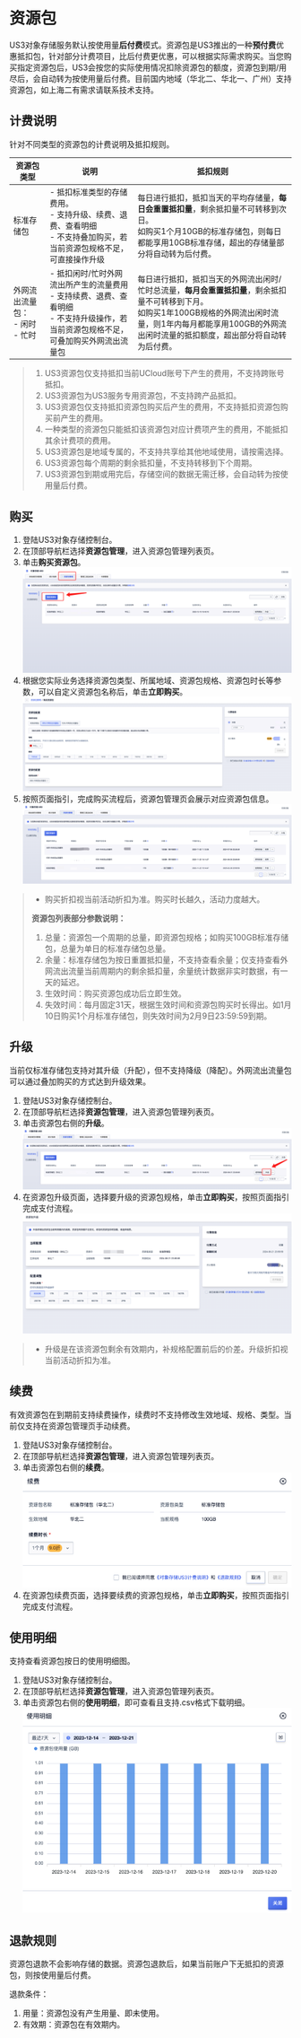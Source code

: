 
# 资源包

US3对象存储服务默认按使用量**后付费**模式。资源包是US3推出的一种**预付费**优惠抵扣包，针对部分计费项目，比后付费更优惠，可以根据实际需求购买。当您购买指定资源包后，US3会按您的实际使用情况扣除资源包的额度，资源包到期/用尽后，会自动转为按使用量后付费。目前国内地域（华北二、华北一、广州）支持资源包，如上海二有需求请联系技术支持。

## 计费说明
针对不同类型的资源包的计费说明及抵扣规则。

| 资源包类型                               | 说明                                                         | 抵扣规则                                                     |
| ---------------------------------------- | ------------------------------------------------------------ | ------------------------------------------------------------ |
| 标准存储包                               | - 抵扣标准类型的存储费用。<br />- 支持升级、续费、退费、查看明细<br />- 不支持叠加购买，若当前资源包规格不足，可直接操作升级 | 每日进行抵扣，抵扣当天的平均存储量，**每日会重置抵扣量**，剩余抵扣量不可转移到次日。<br />如购买1个月10GB的标准存储包，则每日都能享用10GB标准存储，超出的存储量部分将自动转为后付费。 |
| 外网流出流量包：<br />- 闲时<br />- 忙时 | - 抵扣闲时/忙时外网流出所产生的流量费用<br />- 支持续费、退费、查看明细<br />- 不支持升级操作，若当前资源包规格不足，可叠加购买外网流出流量包 | 每日进行抵扣，抵扣当天的外网流出闲时/忙时总流量，**每月会重置抵扣量**，剩余抵扣量不可转移到下月。<br />如购买1年100GB规格的外网流出闲时流量，则1年内每月都能享用100GB的外网流出闲时流量的抵扣额度，超出部分将自动转为后付费。 |

>
> 1. US3资源包仅支持抵扣当前UCloud账号下产生的费用，不支持跨账号抵扣。
> 2. US3资源包为US3服务专用资源包，不支持跨产品抵扣。
> 3. US3资源包仅支持抵扣资源包购买后产生的费用，不支持抵扣资源包购买前产生的费用。
> 4. 一种类型的资源包只能抵扣该资源包对应计费项产生的费用，不能抵扣其余计费项的费用。
> 5. US3资源包是地域专属的，不支持共享给其他地域使用，请按需选择。
> 6. US3资源包每个周期的剩余抵扣量，不支持转移到下个周期。
> 7. US3资源包到期或用完后，存储空间的数据无需迁移，会自动转为按使用量后付费。 
>


## 购买

1. 登陆US3对象存储控制台。
2. 在顶部导航栏选择**资源包管理**，进入资源包管理列表页。
3. 单击**购买资源包**。
 ![](/images/guide/购买资源包指引.png)
4. 根据您实际业务选择资源包类型、所属地域、资源包规格、资源包时长等参数，可以自定义资源包名称后，单击**立即购买**。
![](/images/guide/资源包购买页.png)
5. 按照页面指引，完成购买流程后，资源包管理页会展示对应资源包信息。
![](/images/guide/资源包列表页.png)

> - 购买折扣视当前活动折扣为准。购买时长越久，活动力度越大。
>
> **资源包列表部分参数说明：**
> 1. 总量：资源包一个周期的总量，即资源包规格；如购买100GB标准存储包，总量为单日的标准存储包总量。
> 2. 余量：标准存储包为按日重置抵扣量，不支持查看余量；仅支持查看外网流出流量当前周期内的剩余抵扣量，余量统计数据非实时数据，有一天的延迟。
> 3. 生效时间：购买资源包成功后立即生效。
> 4. 失效时间：每月固定31天，根据生效时间和资源包购买时长得出。如1月10日购买1个月标准存储包，则失效时间为2月9日23:59:59到期。
>

## 升级
当前仅标准存储包支持对其升级（升配），但不支持降级（降配）。外网流出流量包可以通过叠加购买的方式达到升级效果。

1. 登陆US3对象存储控制台。
2. 在顶部导航栏选择**资源包管理**，进入资源包管理列表页。
3. 单击资源包右侧的**升级**。
![](/images/guide/资源包升级指引.png)
4. 在资源包升级页面，选择要升级的资源包规格，单击**立即购买**，按照页面指引完成支付流程。
![](/images/guide/资源包升级页.png)


> - 升级是在该资源包剩余有效期内，补规格配置前后的价差。升级折扣视当前活动折扣为准。

## 续费
有效资源包在到期前支持续费操作，续费时不支持修改生效地域、规格、类型。当前仅支持在资源包管理页手动续费。

1. 登陆US3对象存储控制台。
2. 在顶部导航栏选择**资源包管理**，进入资源包管理列表页。
3. 单击资源包右侧的**续费**。
![](/images/guide/资源包续费页.png)
4. 在资源包续费页面，选择要续费的资源包规格，单击**立即购买**，按照页面指引完成支付流程。

## 使用明细
支持查看资源包按日的使用明细图。

1. 登陆US3对象存储控制台。
2. 在顶部导航栏选择**资源包管理**，进入资源包管理列表页。
3. 单击资源包右侧的**使用明细**，即可查看且支持.csv格式下载明细。
![](/images/guide/资源包使用明细.png)



## 退款规则
资源包退款不会影响存储的数据。资源包退款后，如果当前账户下无抵扣的资源包，则按使用量后付费。

退款条件：
1. 用量：资源包没有产生用量、即未使用。
2. 有效期：资源包在有效期内。
